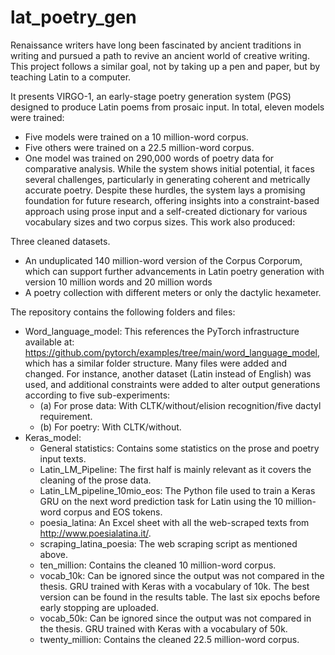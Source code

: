 # lat_poetry_gen
Renaissance writers have long been fascinated by ancient traditions in writing and pursued a path to revive an ancient world of creative writing. This project follows a similar goal, not by taking up a pen and paper, but by teaching Latin to a computer.

It presents VIRGO-1, an early-stage poetry generation system (PGS) designed to produce Latin poems from prosaic input. In total, eleven models were trained:

- Five models were trained on a 10 million-word corpus.
- Five others were trained on a 22.5 million-word corpus.
- One model was trained on 290,000 words of poetry data for comparative analysis.
While the system shows initial potential, it faces several challenges, particularly in generating coherent and metrically accurate poetry. Despite these hurdles, the system lays a promising foundation for future research, offering insights into a constraint-based approach using prose input and a self-created dictionary for various vocabulary sizes and two corpus sizes. This work also produced:

Three cleaned datasets.
- An unduplicated 140 million-word version of the Corpus Corporum, which can support further advancements in Latin poetry generation with version 10 million words and 20 million words
- A poetry collection with different meters or only the dactylic hexameter.

The repository contains the following folders and files:

- Word_language_model: This references the PyTorch infrastructure available at: https://github.com/pytorch/examples/tree/main/word_language_model, which has a similar folder structure.
Many files were added and changed. For instance, another dataset (Latin instead of English) was used, and additional constraints were added to alter output generations according to five sub-experiments:
  - (a) For prose data: With CLTK/without/elision recognition/five dactyl requirement.
  -  (b) For poetry: With CLTK/without.
- Keras_model:
  - General statistics: Contains some statistics on the prose and poetry input texts.
  - Latin_LM_Pipeline: The first half is mainly relevant as it covers the cleaning of the prose data.
  - Latin_LM_pipeline_10mio_eos: The Python file used to train a Keras GRU on the next word prediction task for Latin using the 10 million-word corpus and EOS tokens.
  - poesia_latina: An Excel sheet with all the web-scraped texts from http://www.poesialatina.it/.
  - scraping_latina_poesia: The web scraping script as mentioned above.
  - ten_million: Contains the cleaned 10 million-word corpus.
  -   vocab_10k: Can be ignored since the output was not compared in the thesis. GRU trained with Keras with a vocabulary of 10k. The best version can be found in the results table. The last six epochs before early stopping are uploaded.
  -   vocab_50k: Can be ignored since the output was not compared in the thesis. GRU trained with Keras with a vocabulary of 50k.
  - twenty_million: Contains the cleaned 22.5 million-word corpus.
